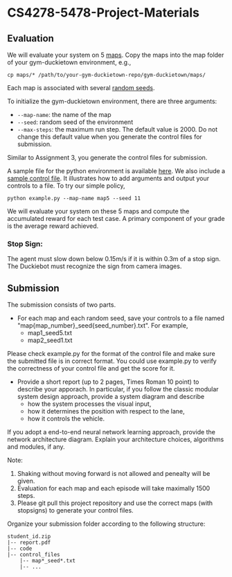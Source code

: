 # CS4278-5478-Project-Materials


## Evaluation  
We will evaluate your system on 5 [maps](./maps/). Copy the maps into the map folder of your gym-duckietown environment, e.g.,
```
cp maps/* /path/to/your-gym-duckietown-repo/gym-duckietown/maps/
```
Each map is associated with several [random seeds](./seeds.json). 

To initialize the gym-duckietown environment, there are three  arguments:
- `--map-name`: the name of the map
- `--seed`: random seed of the environment 
- `--max-steps`: the maximum run step. The default value is 2000.  Do not change this default value when you generate the control files for submission.

Similar to Assignment 3, you generate the control files for submission. 

A sample file for the python environment is available [here](./example.py). We also include a [sample control file](./map5_seed11.txt). It illustrates how to add arguments and output your controls to a file. To try our simple policy, 
```
python example.py --map-name map5 --seed 11
```

We will evaluate your system on these 5 maps and compute the accumulated reward for each test case. A primary component of your grade is the average reward achieved. 

### Stop Sign:
The agent must slow down below 0.15m/s if it is within 0.3m of a stop sign. The Duckiebot must recognize the sign from camera images.


## Submission
The submission consists of two parts. 

- For each map and each random seed, save your controls to a file named  "map{map_number}_seed{seed_number}.txt". For example, 
  - map1_seed5.txt
  - map2_seed1.txt

Please check example.py for the format of the control file and make sure the submitted file is in correct format. You could use example.py to verify the correctness of your control file and get the score for it.

- Provide a short report (up to 2 pages, Times Roman 10 point) to  describe your apporach. In particular, if you follow the classic modular system design approach, provide a system diagram and describe
  - how the system processes the visual input,
  - how it determines the position with respect to the lane,
  - how it controls the vehicle. 

If you adopt a end-to-end neural network learning approach, provide the network architecture diagram. Explain your architecture choices, algorithms and modules, if any.

Note:
1. Shaking without moving forward is not allowed and penealty will be given.
2. Evaluation for each map and each episode will take maximally 1500 steps.
3. Please git pull this project repository and use the correct maps (with stopsigns) to generate your control files.

Organize your submission folder according to the following structure:
```
student_id.zip
|-- report.pdf
|-- code
|-- control_files
    |-- map*_seed*.txt
    |-- ...
```

